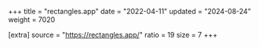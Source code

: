 +++
title = "rectangles.app"
date = "2022-04-11"
updated = "2024-08-24"
weight = 7020

[extra]
source = "https://rectangles.app/"
ratio = 19
size = 7
+++
